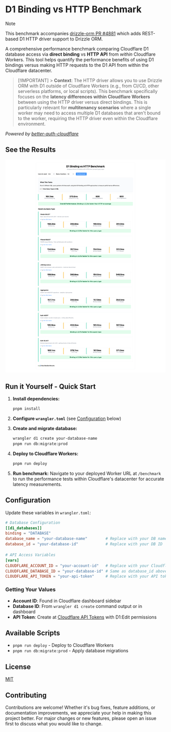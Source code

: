 # D1 Binding vs HTTP Benchmark

> [!NOTE]
> This benchmark accompanies [drizzle-orm PR #4881](https://github.com/drizzle-team/drizzle-orm/pull/4881) which adds REST-based D1 HTTP driver support to Drizzle ORM.

A comprehensive performance benchmark comparing Cloudflare D1 database access via **direct binding** vs **HTTP API** from _within_ Cloudflare Workers. This tool helps quantify the performance benefits of using D1 bindings versus making HTTP requests to the D1 API from within the Cloudflare datacenter.

> [!IMPORTANT] > **Context**: The HTTP driver allows you to use Drizzle ORM with D1 outside of Cloudflare Workers (e.g., from CI/CD, other serverless platforms, or local scripts). This benchmark specifically focuses on the **latency differences within Cloudflare Workers** between using the HTTP driver versus direct bindings. This is particularly relevant for **multitenancy scenarios** where a single worker may need to access multiple D1 databases that aren't bound to the worker, requiring the HTTP driver even within the Cloudflare environment.

_Powered by [better-auth-cloudflare](https://github.com/zpg6/better-auth-cloudflare)_

## See the Results

![One time results](./screenshot.png)

## Run it Yourself - Quick Start

1. **Install dependencies:**

    ```bash
    pnpm install
    ```

2. **Configure `wrangler.toml`** (see [Configuration](#configuration) below)

3. **Create and migrate database:**

    ```bash
    wrangler d1 create your-database-name
    pnpm run db:migrate:prod
    ```

4. **Deploy to Cloudflare Workers:**

    ```bash
    pnpm run deploy
    ```

5. **Run benchmark:**
   Navigate to your deployed Worker URL at `/benchmark` to run the performance tests within Cloudflare's datacenter for accurate latency measurements.

## Configuration

Update these variables in `wrangler.toml`:

```toml
# Database Configuration
[[d1_databases]]
binding = "DATABASE"
database_name = "your-database-name"        # Replace with your DB name
database_id = "your-database-id"            # Replace with your DB ID

# API Access Variables
[vars]
CLOUDFLARE_ACCOUNT_ID = "your-account-id"   # Replace with your Cloudflare account ID
CLOUDFLARE_DATABASE_ID = "your-database-id" # Same as database_id above
CLOUDFLARE_API_TOKEN = "your-api-token"     # Replace with your API token with D1 permissions
```

### Getting Your Values

-   **Account ID**: Found in Cloudflare dashboard sidebar
-   **Database ID**: From `wrangler d1 create` command output or in dashboard
-   **API Token**: Create at [Cloudflare API Tokens](https://dash.cloudflare.com/profile/api-tokens) with D1:Edit permissions

## Available Scripts

-   `pnpm run deploy` - Deploy to Cloudflare Workers
-   `pnpm run db:migrate:prod` - Apply database migrations

## License

[MIT](./LICENSE)

## Contributing

Contributions are welcome! Whether it's bug fixes, feature additions, or documentation improvements, we appreciate your help in making this project better. For major changes or new features, please open an issue first to discuss what you would like to change.
